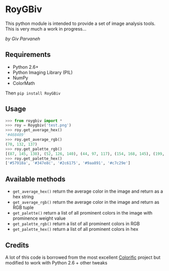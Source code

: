 # RoyGBiv

This python module is intended to provide a set of image analysis tools. This is very much a work in progress...

_by Giv Parvaneh_ 

## Requirements

- Python 2.6+
- Python Imaging Library (PIL)
- NumPy
- ColorMath

Then ```pip install RoyGBiv```

## Usage

```python
>>> from roygbiv import *
>>> roy = Roygbiv('test.png')
>>> roy.get_average_hex()
'#468489'
>>> roy.get_average_rgb()
(70, 132, 137)
>>> roy.get_palette_rgb()
[(87, 145, 138), (52, 126, 140), (44, 97, 117), (154, 168, 145), (199, 194, 158)]
>>> roy.get_palette_hex()
['#57918a', '#347e8c', '#2c6175', '#9aa891', '#c7c29e']
```

## Available methods

- `get_average_hex()` return the average color in the image and return as a hex string
- `get_average_rgb()` return the average color in the image and return as RGB tuple
- `get_palette()` return a list of all prominent colors in the image with prominence weight value
- `get_palette_rgb()` return a list of all prominent colors in RGB
- `get_palette_hex()` return a list of all prominent colors in hex

## Credits

A lot of this code is borrowed from the most excellent [Colorific](https://github.com/99designs/colorific/ "Colorific") project but modified to work with Python 2.6 + other tweaks
